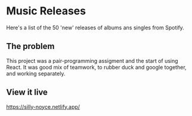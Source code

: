 # Music Releases
Here's a list of the 50 'new' releases of albums ans singles from Spotify.

## The problem

This project was a pair-programming assigment and the start of using React. 
It was good mix of teamwork, to rubber duck and google together, and working separately. 
 

## View it live

https://silly-noyce.netlify.app/

